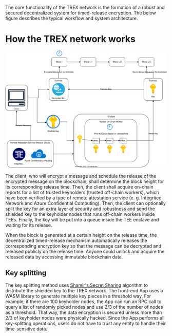 The core functionality of the TREX network is the formation of a robust and secured decentralized system for timed-release encryption. The below figure describes the typical workflow and system architecture.

# How the TREX network works

![TREX-arch](trex-arch.svg)

The client, who will encrypt a message and schedule the release of the encrypted message on the blockchain, shall determine the block height for its corresponding release time. Then, the client shall acquire on-chain reports for a list of trusted keyholders (trusted off-chain workers), which have been verified by a type of remote attestation service (e. g. Integritee Network and Azure Confidential Computing). Then, the client can optionally split the key for an extra layer of security and robustness and send the shielded key to the keyholder nodes that runs off-chain workers inside TEEs. Finally, the key will be put into a queue inside the TEE enclave and waiting for its release.

When the block is generated at a certain height on the release time, the decentralized timed-release mechanism automatically releases the corresponding encryption key so that the message can be decrypted and released publicly on the release time. Anyone could unlock and acquire the released data by accessing immutable blockchain data.

## Key splitting
The key splitting method uses [Shamir's Secret Sharing](https://en.wikipedia.org/wiki/Shamir%27s_Secret_Sharing) algorithm to distribute the shielded key to the TREX network. The front-end App uses a WASM library to generate multiple key pieces in a threshold way. For example, if there are 100 keyholder nodes, the App can run an RPC call to query a list of randomly picked nodes and use 2/3 of the number of nodes as a threshold. That way, the data encryption is secured unless more than 2/3 of keyholder nodes were physically hacked. Since the App performs all key-splitting operations, users do not have to trust any entity to handle their time-sensitive data.